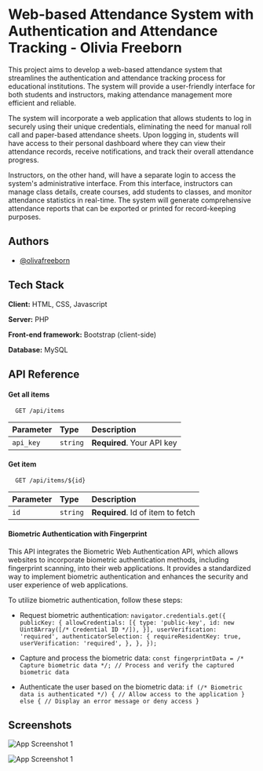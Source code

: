 
# Web-based Attendance System with Authentication and Attendance Tracking - Olivia Freeborn

This project aims to develop a web-based attendance system that streamlines the authentication and attendance tracking process for educational institutions. The system will provide a user-friendly interface for both students and instructors, making attendance management more efficient and reliable.

The system will incorporate a web application that allows students to log in securely using their unique credentials, eliminating the need for manual roll call and paper-based attendance sheets. Upon logging in, students will have access to their personal dashboard where they can view their attendance records, receive notifications, and track their overall attendance progress.

Instructors, on the other hand, will have a separate login to access the system's administrative interface. From this interface, instructors can manage class details, create courses, add students to classes, and monitor attendance statistics in real-time. The system will generate comprehensive attendance reports that can be exported or printed for record-keeping purposes.

## Authors

- [@olivafreeborn](https://github.com/Oliviafreeborn)


## Tech Stack

**Client:** HTML, CSS, Javascript

**Server:** PHP

**Front-end framework:** Bootstrap (client-side)

**Database:** MySQL


## API Reference

#### Get all items

```http
  GET /api/items
```

| Parameter | Type     | Description                |
| :-------- | :------- | :------------------------- |
| `api_key` | `string` | **Required**. Your API key |

#### Get item

```http
  GET /api/items/${id}
```

| Parameter | Type     | Description                       |
| :-------- | :------- | :-------------------------------- |
| `id`      | `string` | **Required**. Id of item to fetch |

#### Biometric Authentication with Fingerprint

This API integrates the Biometric Web Authentication API, which allows websites to incorporate biometric authentication methods, including fingerprint scanning, into their web applications. It provides a standardized way to implement biometric authentication and enhances the security and user experience of web applications.

To utilize biometric authentication, follow these steps:


- Request biometric authentication:
`navigator.credentials.get({
  publicKey: {
    allowCredentials: [{
      type: 'public-key',
      id: new Uint8Array([/* Credential ID */]),
    }],
    userVerification: 'required',
    authenticatorSelection: {
      requireResidentKey: true,
      userVerification: 'required',
    },
  },
});`

- Capture and process the biometric data:
`const fingerprintData = /* Capture biometric data */;
// Process and verify the captured biometric data`

- Authenticate the user based on the biometric data:
`if (/* Biometric data is authenticated */) {
  // Allow access to the application
} else {
  // Display an error message or deny access
}`
## Screenshots

![App Screenshot 1](https://user-images.githubusercontent.com/36708000/173137057-5aad5420-7689-4d5e-aae0-df796154e993.png)


![App Screenshot 1](https://user-images.githubusercontent.com/36708000/173137075-81d7b66e-a5cc-4228-ab14-cecc465701d7.png)

